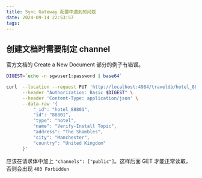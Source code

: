 ```yaml
---
title: Sync Gateway 配置中遇到的问题
date: 2024-09-14 22:53:57
tags:
---
```

## 创建文档时需要制定 channel

官方文档的 Create a New Document 部分的例子有错误。

```bash
DIGEST=`echo -n sgwuser1:password | base64`

curl  --location --request PUT 'http://localhost:4984/traveldb/hotel_88801' \
      --header "Authorization: Basic $DIGEST" \
      --header 'Content-Type: application/json' \
      --data-raw '{
          "_id": "hotel_88801",
          "id": "88801",
          "type": "hotel",
          "name": "Verify-Install Topic",
          "address": "The Shambles",
          "city": "Manchester",
          "country": "United Kingdom"
      }'
```

应该在请求体中加上 `"channels": ["public"]`。这样后面 GET 才能正常读取，否则会出现 `403 Forbidden`
